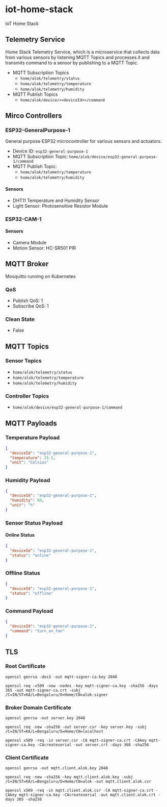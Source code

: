 # iot-home-stack
IoT Home Stack

## Telemetry Service
Home Stack Telemetry Service, which is a microservice that collects data from various sensors by listening MQTT Topics and processes it and transmits command to a sensor by publishing to a MQTT Topic.
- MQTT Subscription Topics
  - `home/alok/telemetry/status` 
  - `home/alok/telemetry/temperature`
  - `home/alok/telemetry/humidity`
- MQTT Publish Topics
  - `home/alok/device/<<deviceId>>/command`
## Mirco Controllers
### ESP32-GeneralPurpose-1
General purpose ESP32 microcontroller for various sensors and actuators.
- Device ID: `esp32-general-purpose-1`
- MQTT Subscription Topic: `home/alok/device/esp32-general-purpose-1/command`
- MQTT Publish Topic: 
  - `home/alok/telemetry/temperature`
  - `home/alok/telemetry/humidity`
#### Sensors
- DHT11 Temperature and Humidity Sensor
- Light Sensor: Photosensitive Resistor Module
### ESP32-CAM-1
#### Sensors
- Camera Module
- Motion Sensor: HC-SR501 PIR
## MQTT Broker
Mosquitto running on Kubernetes
### QoS
- Publish QoS: 1
- Subscribe QoS: 1
### Clean State
- False
## MQTT Topics
### Sensor Topics
- `home/alok/telemetry/status`
- `home/alok/telemetry/temperature`
- `home/alok/telemetry/humidity`
### Controller Topics
- `home/alok/device/esp32-general-purpose-1/command`
## MQTT Payloads
### Temperature Payload
```json
{
  "deviceId": "esp32-general-purpose-1",
  "temperature": 25.5,
  "unit": "Celsius"
}
```
### Humidity Payload
```json
{
  "deviceId": "esp32-general-purpose-1",
  "humidity": 60,
  "unit": "%"
}
```
### Sensor Status Payload
#### Online Status
```json
{
  "deviceId": "esp32-general-purpose-1",
  "status": "online"
}
```
### Offline Status
```json
{
  "deviceId": "esp32-general-purpose-1",
  "status": "offline"
}
```
### Command Payload
```json
{
  "deviceId": "esp32-general-purpose-1",
  "command": "turn_on_fan"
}
```
## TLS
### Root Certificate
```shell
openssl genrsa -des3 -out mqtt-signer-ca.key 2048
```
```shell
openssl req -x509 -new -nodes -key mqtt-signer-ca.key -sha256 -days 365 -out mqtt-signer-ca.crt -subj /C=IN/ST=KA/L=Bengaluru/O=Home/CN=alok-signer
```
### Broker Domain Certificate
```shell
openssl genrsa -out server.key 2048
```
```shell
openssl req -new -sha256 -out server.csr -key server.key -subj /C=IN/ST=KA/L=Bengaluru/O=Home/CN=localhost
```
```shell
openssl x509 -req -in server.csr -CA mqtt-signer-ca.crt -CAkey mqtt-signer-ca.key -CAcreateserial -out server.crt -days 360 -sha256
```
### Client Certificate
```shell
openssl genrsa -out mqtt.client.alok.key 2048
```
```shell
openssl req -new -sha256 -key mqtt.client.alok.key -subj /C=IN/ST=KA/L=Bengaluru/O=Home/CN=alok -out mqtt.client.alok.csr
```
```shell
openssl x509 -req -in mqtt.client.alok.csr -CA mqtt-signer-ca.crt -CAkey mqtt-signer-ca.key -CAcreateserial -out mqtt.client.alok.crt -days 365 -sha256
```